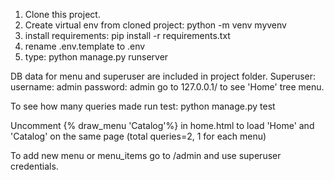 1) Clone this project.
2) Create virtual env from cloned project: python -m venv myvenv
3) install requirements: pip install -r requirements.txt
4) rename .env.template to .env
5) type: python manage.py runserver

 DB data for menu and superuser are included in project folder.
 Superuser:
   username: admin
   password: admin 
go to 127.0.0.1/ to see 'Home' tree menu. 

To see how many queries made run test: python manage.py test

Uncomment {% draw_menu 'Catalog'%} in home.html to load 'Home' and 'Catalog' on the same page (total queries=2, 1 for each menu)

To add new menu or menu_items go to /admin and use superuser credentials.


